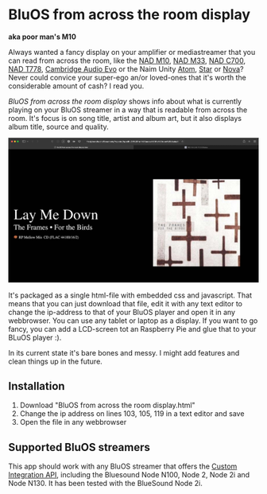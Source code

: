 # BluOS from across the room display
**aka poor man's M10**

Always wanted a fancy display on your amplifier or mediastreamer that you can read from across the room, like the [NAD M10](https://nadelectronics.com/product/m10-v2/), [NAD M33](https://nadelectronics.com/product/m33-bluos-streaming-dac-amplifier/), [NAD C700](https://nadelectronics.com/product/c-700/), [NAD T778](https://nadelectronics.com/product/t778-surround-amplifier/), [Cambridge Audio Evo](https://www.cambridgeaudio.com/row/en/products/evo/evo-150) or the Naim Unity [Atom](https://www.naimaudio.com/product/uniti-atom), [Star](https://www.naimaudio.com/product/uniti-star) or [Nova](https://www.naimaudio.com/product/uniti-nova)? Never could convice your super-ego an/or loved-ones that it's worth the considerable amount of cash? I read you.

*BluOS from across the room display* shows info about what is currently playing on your BluOS streamer in a way that is readable from across the room. It's focus is on song title, artist and album art, but it also displays album title, source and quality.

![screenshot of BluOS from across the room display in a browser](https://github.com/buzink/BluOS-from-across-the-room-display/blob/master/Screenshot-browser.jpg?raw=true)

It's packaged as a single html-file with embedded css and javascript. That means that you can just download that file, edit it with any text editor to change the ip-address to that of your BluOS player and open it in any webbrowser. You can use any tablet or laptop as a display. If you want to go fancy, you can add a LCD-screen tot an Raspberry Pie and glue that to your BLuOS player :).

In its current state it's bare bones and messy. I might add features and clean things up in the future.

## Installation
1. Download "BluOS from across the room display.html"
1. Change the ip address on lines 103, 105, 119 in a text editor and save
1. Open the file in any webbrowser

## Supported BluOS streamers
This app should work with any BluOS streamer that offers the [Custom Integration API](https://bluos.net/wp-content/uploads/2021/03/Custom-Integration-API-v1.0_March-2021.pdf), including the Bluesound Node N100, Node 2, Node 2i and Node N130. It has been tested with the BlueSound Node 2i.
